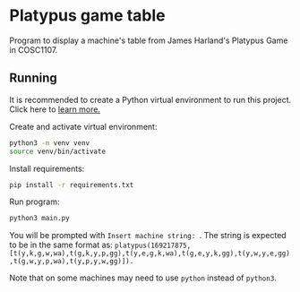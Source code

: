 # Platypus game table

Program to display a machine's table from James Harland's Platypus Game in COSC1107.

## Running

It is recommended to create a Python virtual environment to run this project. Click here to [learn more.](https://docs.python.org/3/tutorial/venv.html)

Create and activate virtual environment:
```bash
python3 -m venv venv
source venv/bin/activate
```
Install requirements:
```bash
pip install -r requirements.txt
```
Run program:
```bash
python3 main.py
```
You will be prompted with `Insert machine string: `. The string is expected to be in the same format as: `platypus(169217875, [t(y,k,g,w,wa),t(g,k,y,p,gg),t(y,e,g,k,wa),t(g,e,y,k,gg),t(y,w,y,e,gg),t(g,w,y,p,wa),t(y,p,y,w,gg)]).`

Note that on some machines may need to use `python` instead of `python3`.